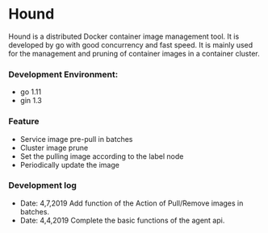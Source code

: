 # Hound
Hound is a distributed Docker container image management tool.
It is developed by go with good concurrency and fast speed.
It is mainly used for the management and pruning of container images in a container cluster.

### Development Environment: 
- go 1.11
- gin 1.3

### Feature
- Service image pre-pull in batches
- Cluster image prune
- Set the pulling image according to the label node
- Periodically update the image

### Development log
- Date: 4,7,2019 Add function of the Action of Pull/Remove images in batches.
- Date: 4,4,2019 Complete the basic functions of the agent api.